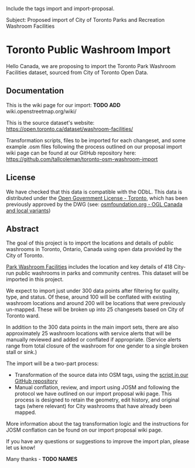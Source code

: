 Include the tags import and import-proposal.

Subject: Proposed import of City of Toronto Parks and Recreation Washroom Facilities


# Toronto Public Washroom Import
Hello Canada, we are proposing to import the Toronto Park Washroom Facilities dataset, sourced from City of Toronto Open Data.


## Documentation
This is the wiki page for our import: **TODO ADD**
wiki.openstreetmap.org/wiki/

This is the source dataset's website:
https://open.toronto.ca/dataset/washroom-facilities/

Transformation scripts, files to be imported for each changeset, and some example .osm files following the process outlined on our proposal import wiki page can be found at our GitHub repository here: https://github.com/tallcoleman/toronto-osm-washroom-import


## License
We have checked that this data is compatible with the ODbL.
This data is distributed under the [Open Government License - Toronto](https://open.toronto.ca/open-data-license/), which has been previously approved by the DWG (see: [osmfoundation.org - OGL Canada and local variants](https://osmfoundation.org/wiki/OGL_Canada_and_local_variants))


## Abstract

The goal of this project is to import the locations and details of public washrooms in Toronto, Ontario, Canada using open data provided by the City of Toronto. 

[Park Washroom Facilities](https://open.toronto.ca/dataset/washroom-facilities/) includes the location and key details of 418 City-run public washrooms in parks and community centres. This dataset will be imported in this project. 

We expect to import just under 300 data points after filtering for quality, type, and status. Of these, around 100 will be conflated with existing washroom locations and around 200 will be locations that were previously un-mapped. These will be broken up into 25 changesets based on City of Toronto ward.

In addition to the 300 data points in the main import sets, there are also approximately 25 washroom locations with service alerts that will be manually reviewed and added or conflated if appropriate. (Service alerts range from total closure of the washroom for one gender to a single broken stall or sink.)

The import will be a two-part process:

* Transformation of the source data into OSM tags, using the [script in our GitHub repository](https://github.com/tallcoleman/toronto-osm-washroom-import)
* Manual conflation, review, and import using JOSM and following the protocol we have outlined on our import proposal wiki page. This process is designed to retain the geometry, edit history, and original tags (where relevant) for City washrooms that have already been mapped.

More information about the tag transformation logic and the instructions for JOSM conflation can be found on our import proposal wiki page.

If you have any questions or suggestions to improve the import plan, please let us know!

Many thanks - **TODO NAMES**